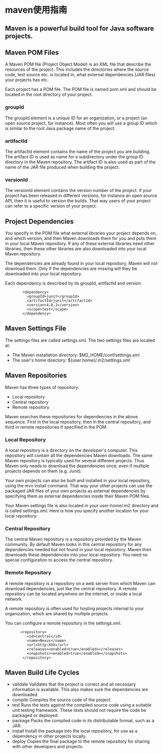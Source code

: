 # maven使用指南

## Maven is a powerful build tool for Java software projects.

## Maven POM Files
A Maven POM file (Project Object Model) is an XML file that describe the resources of the project. 
This includes the directories where the source code, test source etc. is located in,
what external dependencies (JAR files) your projects has etc.

Each project has a POM file. The POM file is named pom.xml and should be located in the root directory of your project. 

### groupId
The groupId element is a unique ID for an organization, or a project (an open source project, for instance).
Most often you will use a group ID which is similar to the root Java package name of the project. 

### artifactId
The artifactId element contains the name of the project you are building.
The artifact ID is used as name for a subdirectory under the group ID directory in the Maven repository. 
The artifact ID is also used as part of the name of the JAR file produced when building the project.

### versionId
The versionId element contains the version number of the project.
If your project has been released in different versions, 
for instance an open source API, then it is useful to version the builds. 
That way users of your project can refer to a specific version of your project. 

## Project Dependencies
You specify in the POM file what external libraries your project depends on, and which version, 
and then Maven downloads them for you and puts them in your local Maven repository. 
If any of these external libraries need other libraries, then these other libraries are also downloaded into your local Maven repository.
 
The dependencies are already found in your local repository, Maven will not download them. 
Only if the dependencies are missing will they be downloaded into your local repository.
 
Each dependency is described by its groupId, artifactId and version.

            <dependency>
              <groupId>junit</groupId>
              <artifactId>junit</artifactId>
              <version>4.8.1</version>
              <scope>test</scope>
            </dependency>
        
## Maven Settings File

The settings files are called settings.xml. The two settings files are located at:

- The Maven installation directory: $M2_HOME/conf/settings.xml
- The user's home directory: ${user.home}/.m2/settings.xml

## Maven Repositories

Maven has three types of repository:

- Local repository
- Central repository
- Remote repository

Maven searches these repositories for dependencies in the above sequence. First in the local repository, 
then in the central repository, and third in remote repositories if specified in the POM.

### Local Repository
A local repository is a directory on the developer's computer. 
This repository will contain all the dependencies Maven downloads. 
The same Maven repository is typically used for several different projects.
Thus Maven only needs to download the dependencies once, even if multiple projects depends on them (e.g. Junit).

Your own projects can also be built and installed in your local repository, using the mvn install command. 
That way your other projects can use the packaged JAR files of your own projects as external dependencies 
by specifying them as external dependencies inside their Maven POM files.

Your Maven settings file is also located in your user-home/.m2 directory and is called settings.xml. 
Here is how you specify another location for your local repository:

### Central Repository
The central Maven repository is a repository provided by the Maven community.
By default Maven looks in this central repository for any dependencies needed but not found in your local repository.
Maven then downloads these dependencies into your local repository. 
You need no special configuration to access the central repository.

### Remote Repository
A remote repository is a repository on a web server from which Maven can download dependencies, 
just like the central repository. A remote repository can be located anywhere on the internet, or inside a local network.

A remote repository is often used for hosting projects internal to your organization, which are shared by multiple projects.

You can configure a remote repository in the settings.xml.

           <repository>
              <id>central</id>
              <name>Nexus</name>
              <url>http:XXX</url>
              <releases><enabled>true</enabled></releases>
              <snapshots><enabled>true</enabled></snapshots>
            </repository>

## Maven Build Life Cycles

- validate	Validates that the project is correct and all necessary information is available. This also makes sure the dependencies are downloaded.
- compile	Compiles the source code of the project.
- test	Runs the tests against the compiled source code using a suitable unit testing framework. These tests should not require the code be packaged or deployed.
- package	Packs the compiled code in its distributable format, such as a JAR.
- install	Install the package into the local repository, for use as a dependency in other projects locally.
- deploy	Copies the final package to the remote repository for sharing with other developers and projects.


